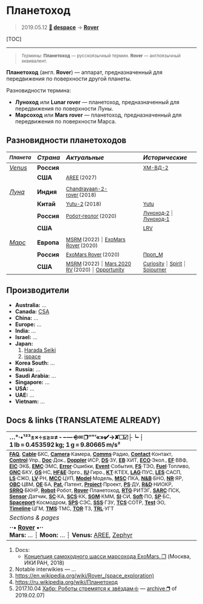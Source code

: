 # Планетоход
> 2019.05.12 **[🚀](../index/index.md) [despace](index.md)** → **[Rover](rover.md)**

[TOC]

---

> <small>*Термины:* **Планетоход** — русскоязычный термин. **Rover** — англоязычный эквивалент.</small>

**Планетоход** (англ. **Rover**) — аппарат, предназначенный для передвижения по поверхности другой планеты.

Разновидности термина:

   - **Луноход** или **Lunar rover** — планетоход, предназначенный для передвижения по поверхности Луны.
   - **Марсоход** или **Mars rover** — планетоход, предназначенный для передвижения по поверхности Марса.



## Разновидности планетоходов
|<small>*Планета*</small>|*Страна*|*Актуальные*|*Исторические*|
|:--|:--|:--|:--|
|*[Venus](venus.md)*|**Россия**|<small></small>|<small>[ХМ-ВД-2](хм‑вд‑2.md)</small>|
||**США**|<small>[AREE](aree.md) (2027)</small>||
|||||
|*[Луна](moon.md)*|**Индия**|<small>[Chandrayaan-2-rover](chandrayaan_2_rover.md) (2018)</small>||
||**Китай**|<small>[Yutu-2](yutu_2.md) (2018)</small>|<small>[Yutu](yutu.md)</small>|
||**Россия**|<small>[Робот‑геолог](робот_геолог.md) (2020)</small>|<small>[Луноход‑2](луноход_2.md) ┊ [Луноход‑1](луноход_1.md)</small>|
||**США**|<small></small>|<small>[LRV](lrv.md)</small>|
|||||
|*[Марс](mars.md)*|**Европа**|<small>[MSRM](msrm.md) (2022) ┊ [ExoMars Rover](exomars_rover.md) (2020)</small>||
||**Россия**|<small>[ExoMars Rover](exomars_rover.md) (2020)</small>|<small>[Проп_М](проп_м.md)</small>|
||**США**|<small>[MSRM](msrm.md) (2022) ┊ [Mars 2020 RV](mars_2020_rv.md) (2020) ┊ [Opportunity](opportunity.md)</small>|<small>[Curiosity](curiosity.md) ┊ [Spirit](spirit.md) ┊ [Sojourner](sojourner.md)</small>|



## Производители

   - **Australia:** …
   - **Canada:** [CSA](zz_csa.md)
   - **China:** …
   - **Europe:** …
   - **India:** …
   - **Israel:** …
   - **Japan:**
      1. [Harada Seiki](zz_harada_seiki.md)
      1. [ispace](zz_ispace.md)
   - **Korea South:** …
   - **Russia:** …
   - **Saudi Arabia:** …
   - **Singapore:** …
   - **USA:** …
   - **UAE:** …
   - **Vietnam:** …



<p style="page-break-after:always"> </p>

## Docs & links (TRANSLATEME ALREADY)
|…°·•¹²³±×÷≤≥≈≠ ‑ −— ⎆✉ ❐“”’«»✔→✘☐☑├┕┆ 1 lb = 0.453592 kg; 1 g = 9.80665 m/s²|
|:--|
|<small>**[FAQ](faq.md)**, **[Cable](cable.md)**·БКС, **[Camera](cam.md)**·Камера, **[Comms](comms.md)**·Радио, **[Contact](contact.md)**·Контакт, **[Control](control.md)**·Упр., **[Doc](doc.md)**·Док., **[Doppler](doppler.md)**·ИСР, **[DS](ds.md)**·ЗУ, **[EB](eb.md)**·ХИТ, **[ECO](ecology.md)**·Экол., **[EF](ef.md)**·ВВФ, **[ElC](elc.md)**·ЭКБ, **[EMC](emc.md)**·ЭМС, **[Error](error.md)**·Ошибки, **[Event](event.md)**·События, **[FS](fs.md)**·ТЭО, **[Fuel](fuel.md)**·Топливо, **[GNC](gnc.md)**·БКУ, **[GS](scs.md)**·НС, **[HF&E](hfe.md)**·Эрго., **[IU](iu.md)**·Гиро., **[KT](kt.md)**·КТЕХ, **[LAG](lag.md)**·ПУC, **[LES](les.md)**·САСП, **[LS](ls.md)**·СЖО, **[LV](lv.md)**·РН, **[MCC](mcc.md)**·ЦУП, **[Model](model.md)**·Модель, **[MSC](sc.md)**·ПКА, **[N&B](nnb.md)**·БНО, **[NR](nr.md)**·ЯР, **[OBC](obc.md)**·ЦВМ, **[OE](oe.md)**·БА, **[Pat.](патент.md)**·Патент, **[Project](project.md)**·Проект, **[PS](ps.md)**·ДУ, **[R&D](rnd.md)**·НИОКР, **[SRRQ](srrq.md)**·БКНР, **[Robot](robotics.md)**·Робот, **[Rover](rover.md)**·Планетоход, **[RTG](rtg.md)**·РИТЭГ, **[SARC](sarc.md)**·ПСК, **[Sensor](sensor.md)**·Датчик, **[SC](sc.md)**·КА, **[SCS](scs.md)**·КК, **[SGM](sgm.md)**·КММ, **[SI](si.md)**·СИ, **[Soft](soft.md)**·ПО, **[SP](sp.md)**·БС, **[Spaceport](spaceport.md)**·Космодром, **[SPS](sps.md)**·СЭС, **[SSS](sss.md)**·ГЗУ, **[TCS](tcs.md)**·СОТР, **[Test](test.md)**·ЭО, **[Timeline](timeline.md)**·ЦГМ, **[TMS](tms.md)**·ТМС, **[TOR](tor.md)**·ТЗ, **[TRL](trl.md)**·УГТ</small>|
|*Sections & pages*|
|**··• [Rover](rover.md) •··**<br> **Mars:** … ┆ **Moon:** … ┆ **Venus:** [AREE](aree.md), [Zephyr](zephyr.md)|

   1. Docs:
      - [Концепция самоходного шасси марсохода ExoMars. ❐](f/rover/20180329_iki_exomars_rover_concept.djvu) (Москва, ИКИ РАН, 2018)
   1. Notable interwikies — …
   1. <https://en.wikipedia.org/wiki/Rover_(space_exploration)>
   1. <https://ru.wikipedia.org/wiki/Планетоход>
   1. 2017.10.04 [Хабр: Роботы стремятся к звёздам ⎆](https://habr.com/ru/company/mailru/blog/407165/) — [archive ❐](f/archive/20171004_1.pdf) of 2019.02.07)
